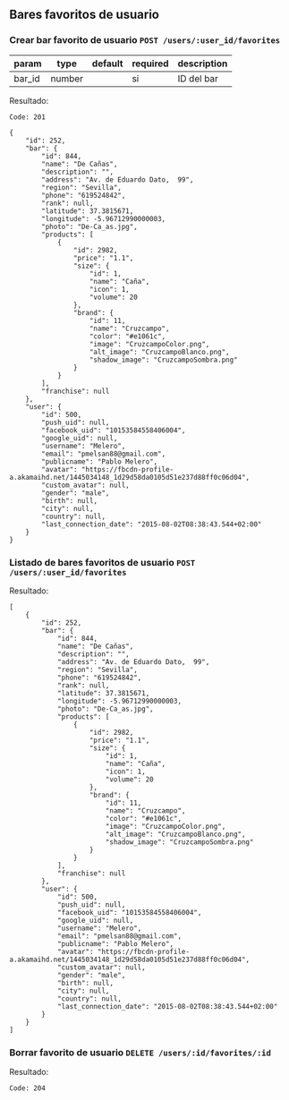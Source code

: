 ## Bares favoritos de usuario

### Crear bar favorito de usuario `POST /users/:user_id/favorites`

| param | type | default | required | description |
| --- | --- | --- | --- | --- |
| bar_id | number | | si | ID del bar |

Resultado:

    Code: 201

    {
        "id": 252,
        "bar": {
            "id": 844,
            "name": "De Cañas",
            "description": "",
            "address": "Av. de Eduardo Dato,  99",
            "region": "Sevilla",
            "phone": "619524842",
            "rank": null,
            "latitude": 37.3815671,
            "longitude": -5.96712990000003,
            "photo": "De-Ca_as.jpg",
            "products": [
                {
                    "id": 2982,
                    "price": "1.1",
                    "size": {
                        "id": 1,
                        "name": "Caña",
                        "icon": 1,
                        "volume": 20
                    },
                    "brand": {
                        "id": 11,
                        "name": "Cruzcampo",
                        "color": "#e1061c",
                        "image": "CruzcampoColor.png",
                        "alt_image": "CruzcampoBlanco.png",
                        "shadow_image": "CruzcampoSombra.png"
                    }
                }
            ],
            "franchise": null
        },
        "user": {
            "id": 500,
            "push_uid": null,
            "facebook_uid": "10153584558406004",
            "google_uid": null,
            "username": "Melero",
            "email": "pmelsan88@gmail.com",
            "publicname": "Pablo Melero",
            "avatar": "https://fbcdn-profile-a.akamaihd.net/1445034148_1d29d58da0105d51e237d88ff0c06d04",
            "custom_avatar": null,
            "gender": "male",
            "birth": null,
            "city": null,
            "country": null,
            "last_connection_date": "2015-08-02T08:38:43.544+02:00"
        }
    }

### Listado de bares favoritos de usuario `POST /users/:user_id/favorites`

Resultado:

    [
        {
            "id": 252,
            "bar": {
                "id": 844,
                "name": "De Cañas",
                "description": "",
                "address": "Av. de Eduardo Dato,  99",
                "region": "Sevilla",
                "phone": "619524842",
                "rank": null,
                "latitude": 37.3815671,
                "longitude": -5.96712990000003,
                "photo": "De-Ca_as.jpg",
                "products": [
                    {
                        "id": 2982,
                        "price": "1.1",
                        "size": {
                            "id": 1,
                            "name": "Caña",
                            "icon": 1,
                            "volume": 20
                        },
                        "brand": {
                            "id": 11,
                            "name": "Cruzcampo",
                            "color": "#e1061c",
                            "image": "CruzcampoColor.png",
                            "alt_image": "CruzcampoBlanco.png",
                            "shadow_image": "CruzcampoSombra.png"
                        }
                    }
                ],
                "franchise": null
            },
            "user": {
                "id": 500,
                "push_uid": null,
                "facebook_uid": "10153584558406004",
                "google_uid": null,
                "username": "Melero",
                "email": "pmelsan88@gmail.com",
                "publicname": "Pablo Melero",
                "avatar": "https://fbcdn-profile-a.akamaihd.net/1445034148_1d29d58da0105d51e237d88ff0c06d04",
                "custom_avatar": null,
                "gender": "male",
                "birth": null,
                "city": null,
                "country": null,
                "last_connection_date": "2015-08-02T08:38:43.544+02:00"
            }
        }
    ]

### Borrar favorito de usuario  `DELETE /users/:id/favorites/:id`

Resultado:

    Code: 204

